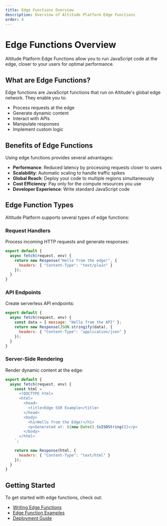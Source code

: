 ```yaml
---
title: Edge Functions Overview
description: Overview of Altitude Platform Edge Functions
order: 4
---
```


# Edge Functions Overview

Altitude Platform Edge Functions allow you to run JavaScript code at the edge, closer to your users for optimal performance.

## What are Edge Functions?

Edge functions are JavaScript functions that run on Altitude's global edge network. They enable you to:

- Process requests at the edge
- Generate dynamic content
- Interact with APIs
- Manipulate responses
- Implement custom logic

## Benefits of Edge Functions

Using edge functions provides several advantages:

- **Performance**: Reduced latency by processing requests closer to users
- **Scalability**: Automatic scaling to handle traffic spikes
- **Global Reach**: Deploy your code to multiple regions simultaneously
- **Cost Efficiency**: Pay only for the compute resources you use
- **Developer Experience**: Write standard JavaScript code

## Edge Function Types

Altitude Platform supports several types of edge functions:

### Request Handlers

Process incoming HTTP requests and generate responses:

```javascript
export default {
  async fetch(request, env) {
    return new Response("Hello from the edge!", {
      headers: { "Content-Type": "text/plain" }
    });
  }
}
```

### API Endpoints

Create serverless API endpoints:

```javascript
export default {
  async fetch(request, env) {
    const data = { message: "Hello from the API" };
    return new Response(JSON.stringify(data), {
      headers: { "Content-Type": "application/json" }
    });
  }
}
```

### Server-Side Rendering

Render dynamic content at the edge:

```javascript
export default {
  async fetch(request, env) {
    const html = `
      <!DOCTYPE html>
      <html>
        <head>
          <title>Edge SSR Example</title>
        </head>
        <body>
          <h1>Hello from the Edge!</h1>
          <p>Generated at: ${new Date().toISOString()}</p>
        </body>
      </html>
    `;
    
    return new Response(html, {
      headers: { "Content-Type": "text/html" }
    });
  }
}
```

## Getting Started

To get started with edge functions, check out:

- [Writing Edge Functions](/docs/cloud/edge/functions)
- [Edge Function Examples](/docs/cloud/edge/examples)
- [Deployment Guide](/docs/cloud/guides/create-a-site)